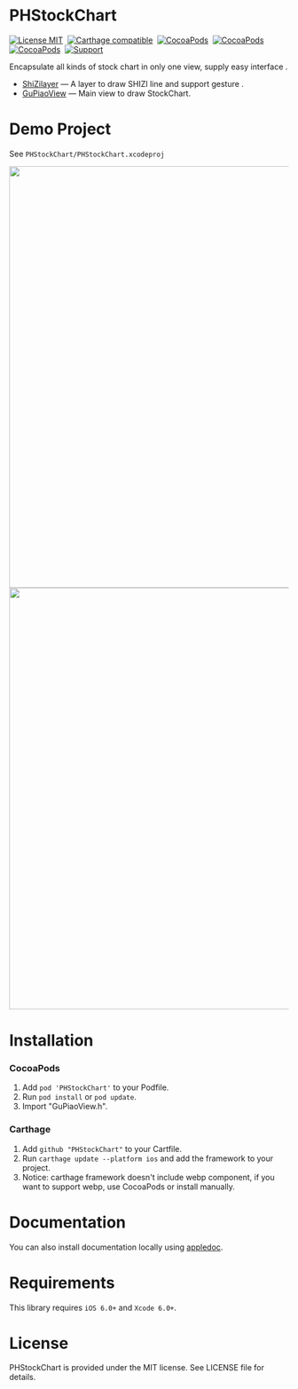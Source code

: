 PHStockChart
==============

[![License MIT](https://img.shields.io/badge/license-MIT-green.svg?style=flat)](https://raw.githubusercontent.com/ibireme/YYKit/master/LICENSE)&nbsp;
[![Carthage compatible](https://img.shields.io/badge/Carthage-compatible-4BC51D.svg?style=flat)](https://github.com/Carthage/Carthage)&nbsp;
[![CocoaPods](https://img.shields.io/badge/pod-1.3.0-yellow.svg)](https://cocoapods.org)&nbsp;
[![CocoaPods](http://img.shields.io/cocoapods/p/YYKit.svg?style=flat)](https://cocoapods.org)&nbsp;
[![CocoaPods](http://img.shields.io/cocoapods/p/YYKit.svg?style=flat)](https://cocoapods.org)&nbsp;
[![Support](https://img.shields.io/badge/support-iOS%206%2B%20-blue.svg?style=flat)](https://www.apple.com/nl/ios/)&nbsp;


Encapsulate all kinds of stock chart in only one view, supply easy interface .


* [ShiZilayer](https://github.com/HeterPu/PHStockChart) — A layer to draw SHIZI line and support gesture .
* [GuPiaoView](https://github.com/HeterPu/PHStockChart) — Main view to draw StockChart.


Demo Project
==============
See `PHStockChart/PHStockChart.xcodeproj`

<img src="https://raw.github.com/HeterPu/PHStockChart/master/PHStockChart/demo/snapshot/fenshi.png" width="760"><br/>
<img src="https://raw.github.com/HeterPu/PHStockChart/master/PHStockChart/demo/snapshot/lazhutu.png" width="760">


Installation
==============

### CocoaPods

1. Add `pod 'PHStockChart'` to your Podfile.
2. Run `pod install` or `pod update`.
3. Import "GuPiaoView.h".


### Carthage

1. Add `github "PHStockChart"` to your Cartfile.
2. Run `carthage update --platform ios` and add the framework to your project.
4. Notice: carthage framework doesn't include webp component, if you want to support webp, use CocoaPods or install manually.



Documentation
==============
You can also install documentation locally using [appledoc](https://github.com/tomaz/appledoc).


Requirements
==============
This library requires `iOS 6.0+` and `Xcode 6.0+`.


License
==============
PHStockChart is provided under the MIT license. See LICENSE file for details.





